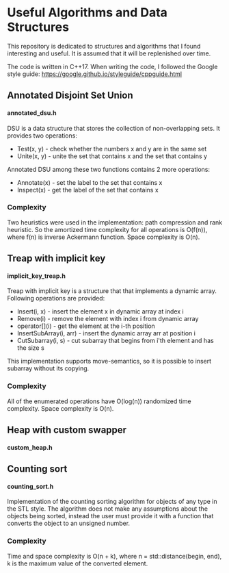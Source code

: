# Useful Algorithms and Data Structures
This repository is dedicated to structures and algorithms that I found interesting and useful. It is assumed that it will be replenished over time. 

The code is written in C++17. When writing the code, I followed the Google style guide: https://google.github.io/styleguide/cppguide.html

## Annotated Disjoint Set Union
#### annotated_dsu.h

DSU is a data structure that stores the collection of non-overlapping sets. It provides two operations:
* Test(x, y) - check whether the numbers x and y are in the same set
* Unite(x, y) - unite the set that contains x and the set that contains y

Annotated DSU among these two functions contains 2 more operations:
* Annotate(x) - set the label to the set that contains x
* Inspect(x) - get the label of the set that contains x

### Complexity
Two heuristics were used in the implementation: path compression and rank heuristic. So the amortized time complexity for all operations is O(f(n)), where f(n) is inverse Ackermann function. Space complexity is O(n).

## Treap with implicit key
#### implicit_key_treap.h

Treap with implicit key is a structure that that implements a dynamic array. Following operations are provided:
* Insert(i, x) - insert the element x in dynamic array at index i
* Remove(i) - remove the element with index i from dynamic array
* operator\[\](i) - get the element at the i-th position
* InsertSubArray(i, arr) - insert the dynamic array arr at position i
* CutSubarray(i, s) - cut subarray that begins from i'th element and has the size s

This implementation supports move-semantics, so it is possible to insert subarray without its copying.

### Complexity
All of the enumerated operations have O(log(n)) randomized time complexity. Space complexity is O(n).

## Heap with custom swapper
#### custom_heap.h

## Counting sort
#### counting_sort.h

Implementation of the counting sorting algorithm for objects of any type in the STL style. The algorithm does not make any assumptions about the objects being sorted, instead the user must provide it with a function that converts the object to an unsigned number.

### Complexity
Time and space complexity is O(n + k), where n = std::distance(begin, end), k is the maximum value of the converted element.
